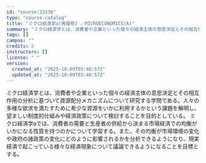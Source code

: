 ```yaml
---
id: "course:23236"
type: "course-catalog"
title: "ミクロ経済学a(再履修) ／MICROECONOMICS(A)"
summary: "ミクロ経済学とは、消費者や企業といった個々の経済主体の意思決定とその相互作用の分析に基づいて資源配分メカニズムについて研究する学問である。人々の多様な欲求を満たすために希少な資源をいかに利用するかという課題を解明し、望ましい制度的仕組みや経…"
tags: []
campus: ""
credits: 2
instructors: []
license: " "
version:
  created_at: "2025-10-09T03:48:57Z"
  updated_at: "2025-10-09T03:48:57Z"
---
```


ミクロ経済学とは、消費者や企業といった個々の経済主体の意思決定とその相互作用の分析に基づいて資源配分メカニズムについて研究する学問である。人々の多様な欲求を満たすために希少な資源をいかに利用するかという課題を解明し、望ましい制度的仕組みや経済政策について検討することを目的としている。 ミクロ経済学aでは、消費者の需要と生産者の供給から決まる市場経済での均衡がいかになる性質を持つのかについて学習する。また、その均衡が市場環境の変化や政府の諸政策の変化にどのように影響されるかを分析できるようになり、現実経済で起こっている様々な経済現象について議論できるようになることを目標とする。
